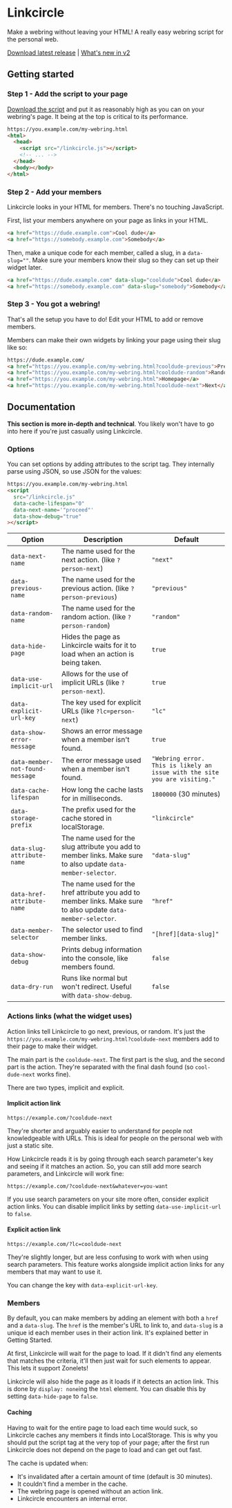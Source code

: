 # Linkcircle

Make a webring without leaving your HTML! A really easy webring script for the personal web. 

[Download latest release](https://github.com/hf02/linkcircle/releases/latest/download/linkcircle.js) | [What's new in v2](./docs/v2-changes.md)

## Getting started

### Step 1 - Add the script to your page

[Download the script](https://github.com/hf02/linkcircle/releases/latest/download/linkcircle.js) and put it as reasonably high as you can on your webring's page. It being at the top is critical to its performance.

```html
https://you.example.com/my-webring.html
<html>
  <head>
    <script src="/linkcircle.js"></script>
    <!-- ... -->
  </head>
  <body></body>
</html>
```

### Step 2 - Add your members

Linkcircle looks in your HTML for members. There's no touching JavaScript.

First, list your members anywhere on your page as links in your HTML.

```html
<a href="https://dude.example.com">Cool dude</a>
<a href="https://somebody.example.com">Somebody</a>
```

Then, make a unique code for each member, called a slug, in a `data-slug=""`. Make sure your members know their slug so they can set up their widget later.

```html
<a href="https://dude.example.com" data-slug="cooldude">Cool dude</a>
<a href="https://somebody.example.com" data-slug="somebody">Somebody</a>
```

### Step 3 - You got a webring!

That's all the setup you have to do! Edit your HTML to add or remove members.

Members can make their own widgets by linking your page using their slug like so:

```html
https://dude.example.com/
<a href="https://you.example.com/my-webring.html?cooldude-previous">Previous</a>
<a href="https://you.example.com/my-webring.html?cooldude-random">Random</a>
<a href="https://you.example.com/my-webring.html">Homepage</a>
<a href="https://you.example.com/my-webring.html?cooldude-next">Next</a>
```

## Documentation

**This section is more in-depth and technical**. You likely won't have to go into here if you're just casually using Linkcircle.

### Options

You can set options by adding attributes to the script tag. They internally parse using JSON, so use JSON for the values:

```html
https://you.example.com/my-webring.html
<script
  src="/linkcircle.js"
  data-cache-lifespan="0"
  data-next-name='"proceed"'
  data-show-debug="true"
></script>
```

| Option                          | Description                                                                                                    | Default                                                                    |
| ------------------------------- | -------------------------------------------------------------------------------------------------------------- | -------------------------------------------------------------------------- |
| `data-next-name`                | The name used for the next action. (like `?person-next`)                                                       | `"next"`                                                                   |
| `data-previous-name`            | The name used for the previous action. (like `?person-previous`)                                               | `"previous"`                                                               |
| `data-random-name`              | The name used for the random action. (like `?person-random`)                                                   | `"random"`                                                                 |
| `data-hide-page`                | Hides the page as Linkcircle waits for it to load when an action is being taken.                               | `true`                                                                     |
| `data-use-implicit-url`         | Allows for the use of implicit URLs (like `?person-next`).                                                     | `true`                                                                     |
| `data-explicit-url-key`         | The key used for explicit URLs (like `?lc=person-next`)                                                        | `"lc"`                                                                     |
| `data-show-error-message`       | Shows an error message when a member isn't found.                                                              | `true`                                                                     |
| `data-member-not-found-message` | The error message used when a member isn't found.                                                              | `"Webring error. This is likely an issue with the site you are visiting."` |
| `data-cache-lifespan`           | How long the cache lasts for in milliseconds.                                                                  | `1800000` (30 minutes)                                                     |
| `data-storage-prefix`           | The prefix used for the cache stored in localStorage.                                                          | `"linkcircle"`                                                             |
| `data-slug-attribute-name`      | The name used for the slug attribute you add to member links. Make sure to also update `data-member-selector`. | `"data-slug"`                                                              |
| `data-href-attribute-name`      | The name used for the href attribute you add to member links. Make sure to also update `data-member-selector`. | `"href"`                                                                   |
| `data-member-selector`          | The selector used to find member links.                                                                        | `"[href][data-slug]"`                                                      |
| `data-show-debug`               | Prints debug information into the console, like members found.                                                 | `false`                                                                    |
| `data-dry-run`                  | Runs like normal but won't redirect. Useful with `data-show-debug`.                                            | `false`                                                                    |

### Actions links (what the widget uses)

Action links tell Linkcircle to go next, previous, or random. It's just the `https://you.example.com/my-webring.html?cooldude-next` members add to their page to make their widget.

The main part is the `cooldude-next`. The first part is the slug, and the second part is the action. They're separated with the final dash found (so `cool-dude-next` works fine).

There are two types, implicit and explicit.

#### Implicit action link

```
https://example.com/?cooldude-next
```

They're shorter and arguably easier to understand for people not knowledgeable with URLs. This is ideal for people on the personal web with just a static site.

How Linkcircle reads it is by going through each search parameter's key and seeing if it matches an action. So, you can still add more search parameters, and Linkcircle will work fine:

```
https://example.com/?cooldude-next&whatever=you-want
```

If you use search parameters on your site more often, consider explicit action links. You can disable implicit links by setting `data-use-implicit-url` to `false`.

#### Explicit action link

```
https://example.com/?lc=cooldude-next
```

They're slightly longer, but are less confusing to work with when using search parameters. This feature works alongside implicit action links for any members that may want to use it.

You can change the key with `data-explicit-url-key`.

### Members

By default, you can make members by adding an element with both a `href` and a `data-slug`. The `href` is the member's URL to link to, and `data-slug` is a unique id each member uses in their action link. It's explained better in Getting Started.

At first, Linkcircle will wait for the page to load. If it didn't find any elements that matches the criteria, it'll then just wait for such elements to appear. This lets it support Zonelets!

Linkcircle will also hide the page as it loads if it detects an action link. This is done by `display: none`ing the `html` element. You can disable this by setting `data-hide-page` to `false`.

#### Caching

Having to wait for the entire page to load each time would suck, so Linkcircle caches any members it finds into LocalStorage. This is why you should put the script tag at the very top of your page; after the first run Linkcircle does not depend on the page to load and can get out fast.

The cache is updated when:

-   It's invalidated after a certain amount of time (default is 30 minutes).
-   It couldn't find a member in the cache.
-   The webring page is opened without an action link.
-   Linkcircle encounters an internal error.
